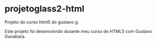 # projetoglass2-html
Projeto do curso html5 do gustavo g.

Este projeto foi desenvolvido durante meu curso de HTML5 com Gustavo Gunabara.
